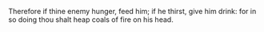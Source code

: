 Therefore if thine enemy hunger, feed him; if he thirst, give him drink: for in so doing thou shalt heap coals of fire on his head.
